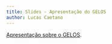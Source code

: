```yaml
---
title: Slides - Apresentação do GELOS
author: Lucas Caetano
---
```


[Apresentação sobre o GELOS](/assets/apresentacao_gelos.pdf).
